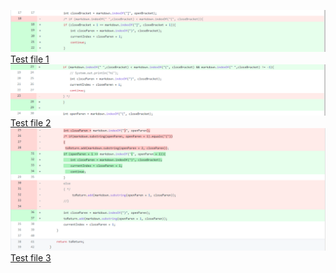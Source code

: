 ![Image](1-2.PNG)
[Test file 1]()
![Image](2-2.PNG)
[Test file 2]()
![Image](3-2.PNG)
[Test file 3]()